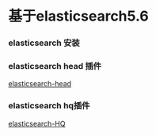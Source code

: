 # 基于elasticsearch5.6 #

### elasticsearch 安装 ###

### elasticsearch head 插件 ###
[elasticsearch-head](https://github.com/mobz/elasticsearch-head)

### elasticsearch hq插件 ###
[elasticsearch-HQ](https://github.com/royrusso/elasticsearch-HQ)
